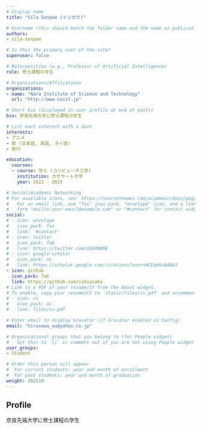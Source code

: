 ```yaml
---
# Display name
title: "Sila Sonpee (イシカワ)"

# Username (this should match the folder name and the name on publications)
authors:
- sila-sonpee

# Is this the primary user of the site?
superuser: false

# Role/position (e.g., Professor of Artificial Intelligence)
role: 修士課程の学生

# Organizations/Affiliations
organizations:
- name: "Nara Institute of Science and Technology"
  url: "http://www.naist.jp"

# Short bio (displayed in user profile at end of posts)
bio: 奈良先端大学に修士課程の学生

# List each interest with a dash
interests:
- アニメ
- 歌 (日本語, 英語, タイ語)
- 旅行

education:
  courses:
  - course: 学士 (コンピュータ工学)
    institution: カセサート大学
    year: 2021 - 2025

# Social/Academic Networking
# For available icons, see: https://sourcethemes.com/academic/docs/page-builder/#icons
#   For an email link, use "fas" icon pack, "envelope" icon, and a link in the
#   form "mailto:your-email@example.com" or "#contact" for contact widget.
social:
# - icon: envelope
#   icon_pack: fas
#   link: '#contact'
# - icon: twitter
#   icon_pack: fab
#   link: https://twitter.com/USERNAME
# - icon: google-scholar
#   icon_pack: ai
#   link: https://scholar.google.com/citations?user=HCEqk6sAAAAJ
- icon: github
  icon_pack: fab
  link: https://github.com/ishiasaka
# Link to a PDF of your resume/CV from the About widget.
# To enable, copy your resume/CV to `static/files/cv.pdf` and uncomment the lines below.
# - icon: cv
#   icon_pack: ai
#   link: files/cv.pdf

# Enter email to display Gravatar (if Gravatar enabled in Config)
email: "hirasawa_au@yahoo.co.jp"

# Organizational groups that you belong to (for People widget)
#   Set this to `[]` or comment out if you are not using People widget.
user_groups:
- Student

# Order this person will appear
#  For current students: year and month of enrollment
#  For past students: year and month of graduation
weight: 202510
---
```


## Profile
奈良先端大学に修士課程の学生
